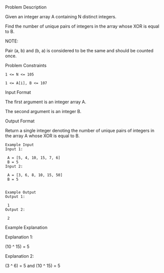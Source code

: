 Problem Description

Given an integer array A containing N distinct integers.

Find the number of unique pairs of integers in the array whose XOR is equal to B.

NOTE:

Pair (a, b) and (b, a) is considered to be the same and should be counted once.


Problem Constraints

    1 <= N <= 105
    
    1 <= A[i], B <= 107



Input Format

The first argument is an integer array A.

The second argument is an integer B.



Output Format

Return a single integer denoting the number of unique pairs of integers in the array A whose XOR is equal to B.


    
    Example Input
    Input 1:
    
     A = [5, 4, 10, 15, 7, 6]
     B = 5
    Input 2:
    
     A = [3, 6, 8, 10, 15, 50]
     B = 5
    
    
    Example Output
    Output 1:
    
     1
    Output 2:
    
     2
    

Example Explanation


Explanation 1:

 (10 ^ 15) = 5


Explanation 2:

 (3 ^ 6) = 5 and (10 ^ 15) = 5 